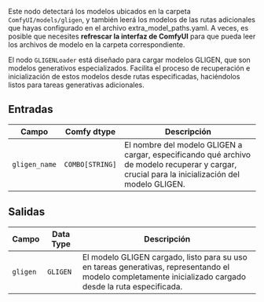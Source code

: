 Este nodo detectará los modelos ubicados en la carpeta `ComfyUI/models/gligen`, y también leerá los modelos de las rutas adicionales que hayas configurado en el archivo extra_model_paths.yaml. A veces, es posible que necesites **refrescar la interfaz de ComfyUI** para que pueda leer los archivos de modelo en la carpeta correspondiente.

El nodo `GLIGENLoader` está diseñado para cargar modelos GLIGEN, que son modelos generativos especializados. Facilita el proceso de recuperación e inicialización de estos modelos desde rutas especificadas, haciéndolos listos para tareas generativas adicionales.

## Entradas

| Campo         | Comfy dtype       | Descripción                                                                       |
|---------------|-------------------|-----------------------------------------------------------------------------------|
| `gligen_name` | `COMBO[STRING]`   | El nombre del modelo GLIGEN a cargar, especificando qué archivo de modelo recuperar y cargar, crucial para la inicialización del modelo GLIGEN. |

## Salidas

| Campo   | Data Type | Descripción                                                              |
|---------|-------------|--------------------------------------------------------------------------|
| `gligen`| `GLIGEN`    | El modelo GLIGEN cargado, listo para su uso en tareas generativas, representando el modelo completamente inicializado cargado desde la ruta especificada. |
